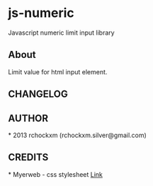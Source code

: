 js-numeric
========

Javascript numeric limit input library

<h2><a name="about" class="anchor" href="#about"><span class="mini-icon mini-icon-link"></span></a>About</h2>

Limit value for html input element.

<h2><a name="about" class="anchor" href="#about"><span class="mini-icon mini-icon-link"></span></a>CHANGELOG</h2>

<h2><a name="author" class="anchor" href="#author"><span class="mini-icon mini-icon-link"></span></a>AUTHOR</h2>
* 2013 rchockxm (rchockxm.silver@gmail.com)

<h2><a name="credits" class="anchor" href="#credits"><span class="mini-icon mini-icon-link"></span></a>CREDITS</h2>
* Myerweb - css stylesheet <a href="http://meyerweb.com/eric/tools/css/reset/">Link</a>

